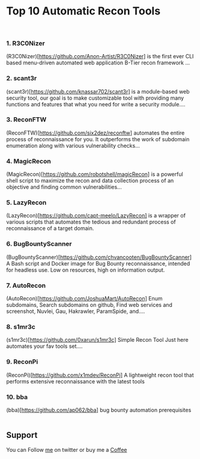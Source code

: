 # Top 10 Automatic Recon Tools
&nbsp;

### 1. R3C0Nizer
(R3C0Nizer)[https://github.com/Anon-Artist/R3C0Nizer] is the first ever CLI based menu-driven automated web application B-Tier recon framework ...
&nbsp;

### 2. scant3r
(scant3r)[https://github.com/knassar702/scant3r] is a module-based web security tool, our goal is to make customizable tool with providing many functions and features that what you need for write a security module....
&nbsp;

### 3. ReconFTW
(ReconFTW)[https://github.com/six2dez/reconftw] automates the entire process of reconnaissance for you. It outperforms the work of subdomain enumeration along with various vulnerability checks...
&nbsp;

### 4. MagicRecon
(MagicRecon)[https://github.com/robotshell/magicRecon] is a powerful shell script to maximize the recon and data collection process of an objective and finding common vulnerabilities...
&nbsp;

### 5. LazyRecon
(LazyRecon)[https://github.com/capt-meelo/LazyRecon] is a wrapper of various scripts that automates the tedious and redundant process of reconnaissance of a target domain.
&nbsp;

### 6. BugBountyScanner
(BugBountyScanner)[https://github.com/chvancooten/BugBountyScanner] A Bash script and Docker image for Bug Bounty reconnaissance, intended for headless use. Low on resources, high on information output.
&nbsp;

### 7. AutoRecon
(AutoRecon)[https://github.com/JoshuaMart/AutoRecon] Enum subdomains, Search subdomains on github, Find web services and screenshot, Nuvlei, Gau, Hakrawler, ParamSpide, and....
&nbsp;

### 8. s1mr3c
(s1mr3c)[https://github.com/0xarun/s1mr3c] Simple Recon Tool Just here automates your fav tools set....
&nbsp;

### 9. ReconPi
(ReconPi)[https://github.com/x1mdev/ReconPi] A lightweight recon tool that performs extensive reconnaissance with the latest tools
&nbsp;

### 10. bba
(bba)[https://github.com/ap062/bba] bug bounty automation prerequisites
</br>&nbsp;

## Support
You can Follow [me](https://twitter.com/MeAsHacker_HNA) on twitter or buy me a [Coffee](https://buymeacoffee.com/NafisiAslH)
